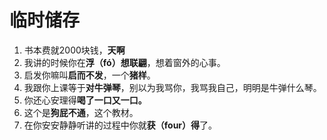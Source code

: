 # 临时储存
1. 书本费就2000块钱，**天啊**
2. 我讲的时候你在**浮（fó）想联翩**，想着窗外的心事。
3. 启发你嘛叫**启而不发**，一个**猪样**。
4. 我跟你上课等于**对牛弹琴**，别以为我骂你，我骂我自己，明明是牛弹什么琴。
5. 你还心安理得**喝了一口又一口。**
6. 这个是**狗屁不通**，这个教材。
7. 在你安安静静听讲的过程中你就**获（four）得**了。
